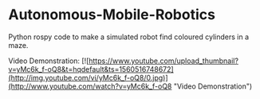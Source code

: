 # Autonomous-Mobile-Robotics
Python rospy code to make a simulated robot find coloured cylinders in a maze.

Video Demonstration:
[![https://www.youtube.com/upload_thumbnail?v=yMc6k_f-oQ8&t=hqdefault&ts=1560516748672](http://img.youtube.com/vi/yMc6k_f-oQ8/0.jpg)](http://www.youtube.com/watch?v=yMc6k_f-oQ8 "Video Demonstration")
